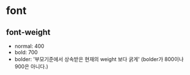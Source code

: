 # font

## font-weight
- normal: 400
- bold: 700
- bolder: '부모기준에서 상속받은 현재의 weight 보다 굵게' (bolder가 800이나 900은 아니다.)
